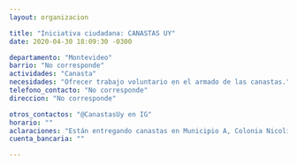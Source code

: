 ```yaml
---
layout: organizacion

title: "Iniciativa ciudadana: CANASTAS UY"
date: 2020-04-30 18:09:30 -0300

departamento: "Montevideo"
barrio: "No corresponde"
actividades: "Canasta"
necesidades: "Ofrecer trabajo voluntario en el armado de las canastas."
telefono_contacto: "No corresponde"
direccion: "No corresponde"

otros_contactos: "@CanastasUy en IG"
horario: ""
aclaraciones: "Están entregando canastas en Municipio A, Colonia Nicolich y Paso Carrasco.  Audita Guyer&Regules"
cuenta_bancaria: ""

---
```

